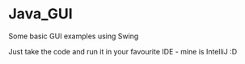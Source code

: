# Java_GUI
Some basic GUI examples using Swing 


Just take the code and run it in your favourite IDE - mine is IntelliJ :D
